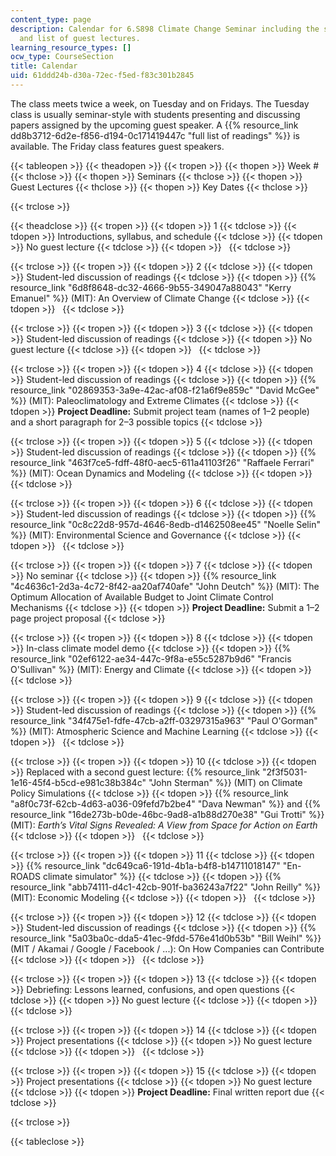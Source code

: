 ```yaml
---
content_type: page
description: Calendar for 6.S898 Climate Change Seminar including the seminar topics
  and list of guest lectures.
learning_resource_types: []
ocw_type: CourseSection
title: Calendar
uid: 61ddd24b-d30a-72ec-f5ed-f83c301b2845
---
```


The class meets twice a week, on Tuesday and on Fridays. The Tuesday class is usually seminar-style with students presenting and discussing papers assigned by the upcoming guest speaker. A {{% resource_link dd8b3712-6d2e-f856-d194-0c171419447c "full list of readings" %}} is available. The Friday class features guest speakers.

{{< tableopen >}}
{{< theadopen >}}
{{< tropen >}}
{{< thopen >}}
Week #
{{< thclose >}}
{{< thopen >}}
Seminars
{{< thclose >}}
{{< thopen >}}
Guest Lectures
{{< thclose >}}
{{< thopen >}}
Key Dates
{{< thclose >}}

{{< trclose >}}

{{< theadclose >}}
{{< tropen >}}
{{< tdopen >}}
1
{{< tdclose >}}
{{< tdopen >}}
Introductions, syllabus, and schedule
{{< tdclose >}}
{{< tdopen >}}
No guest lecture
{{< tdclose >}}
{{< tdopen >}}
 
{{< tdclose >}}

{{< trclose >}}
{{< tropen >}}
{{< tdopen >}}
2
{{< tdclose >}}
{{< tdopen >}}
Student-led discussion of readings
{{< tdclose >}}
{{< tdopen >}}
{{% resource_link "6d8f8648-dc32-4666-9b55-349047a88043" "Kerry Emanuel" %}} (MIT): An Overview of Climate Change
{{< tdclose >}}
{{< tdopen >}}
 
{{< tdclose >}}

{{< trclose >}}
{{< tropen >}}
{{< tdopen >}}
3
{{< tdclose >}}
{{< tdopen >}}
Student-led discussion of readings
{{< tdclose >}}
{{< tdopen >}}
No guest lecture
{{< tdclose >}}
{{< tdopen >}}
 
{{< tdclose >}}

{{< trclose >}}
{{< tropen >}}
{{< tdopen >}}
4
{{< tdclose >}}
{{< tdopen >}}
Student-led discussion of readings
{{< tdclose >}}
{{< tdopen >}}
{{% resource_link "02869353-3a9e-42ac-af08-f21a6f9e859c" "David McGee" %}} (MIT): Paleoclimatology and Extreme Climates
{{< tdclose >}}
{{< tdopen >}}
**Project Deadline:** Submit project team (names of 1–2 people) and a short paragraph for 2–3 possible topics
{{< tdclose >}}

{{< trclose >}}
{{< tropen >}}
{{< tdopen >}}
5
{{< tdclose >}}
{{< tdopen >}}
Student-led discussion of readings
{{< tdclose >}}
{{< tdopen >}}
{{% resource_link "463f7ce5-fdff-48f0-aec5-611a41103f26" "Raffaele Ferrari" %}} (MIT): Ocean Dynamics and Modeling
{{< tdclose >}}
{{< tdopen >}}
 
{{< tdclose >}}

{{< trclose >}}
{{< tropen >}}
{{< tdopen >}}
6
{{< tdclose >}}
{{< tdopen >}}
Student-led discussion of readings
{{< tdclose >}}
{{< tdopen >}}
{{% resource_link "0c8c22d8-957d-4646-8edb-d1462508ee45" "Noelle Selin" %}} (MIT): Environmental Science and Governance
{{< tdclose >}}
{{< tdopen >}}
 
{{< tdclose >}}

{{< trclose >}}
{{< tropen >}}
{{< tdopen >}}
7
{{< tdclose >}}
{{< tdopen >}}
No seminar
{{< tdclose >}}
{{< tdopen >}}
{{% resource_link "4c4636c1-2d3a-4c72-8f42-aa20af740afe" "John Deutch" %}} (MIT): The Optimum Allocation of Available Budget to Joint Climate Control Mechanisms
{{< tdclose >}}
{{< tdopen >}}
**Project Deadline:** Submit a 1–2 page project proposal
{{< tdclose >}}

{{< trclose >}}
{{< tropen >}}
{{< tdopen >}}
8
{{< tdclose >}}
{{< tdopen >}}
In-class climate model demo
{{< tdclose >}}
{{< tdopen >}}
{{% resource_link "02ef6122-ae34-447c-9f8a-e55c5287b9d6" "Francis O'Sullivan" %}} (MIT): Energy and Climate
{{< tdclose >}}
{{< tdopen >}}
 
{{< tdclose >}}

{{< trclose >}}
{{< tropen >}}
{{< tdopen >}}
9
{{< tdclose >}}
{{< tdopen >}}
Student-led discussion of readings
{{< tdclose >}}
{{< tdopen >}}
{{% resource_link "34f475e1-fdfe-47cb-a2ff-03297315a963" "Paul O'Gorman" %}} (MIT): Atmospheric Science and Machine Learning
{{< tdclose >}}
{{< tdopen >}}
 
{{< tdclose >}}

{{< trclose >}}
{{< tropen >}}
{{< tdopen >}}
10
{{< tdclose >}}
{{< tdopen >}}
Replaced with a second guest lecture: {{% resource_link "2f3f5031-1e16-45f4-b5cd-e981c38b384c" "John Sterman" %}} (MIT) on Climate Policy Simulations
{{< tdclose >}}
{{< tdopen >}}
{{% resource_link "a8f0c73f-62cb-4d63-a036-09fefd7b2be4" "Dava Newman" %}} and {{% resource_link "16de273b-b0de-46bc-9ad8-a1b88d270e38" "Gui Trotti" %}} (MIT): _Earth’s Vital Signs Revealed: A View from Space for Action on Earth_
{{< tdclose >}}
{{< tdopen >}}
 
{{< tdclose >}}

{{< trclose >}}
{{< tropen >}}
{{< tdopen >}}
11
{{< tdclose >}}
{{< tdopen >}}
{{% resource_link "dc649ca6-191d-4b1a-b4f8-b14711018147" "En-ROADS climate simulator" %}}
{{< tdclose >}}
{{< tdopen >}}
{{% resource_link "abb74111-d4c1-42cb-901f-ba36243a7f22" "John Reilly" %}} (MIT): Economic Modeling
{{< tdclose >}}
{{< tdopen >}}
 
{{< tdclose >}}

{{< trclose >}}
{{< tropen >}}
{{< tdopen >}}
12
{{< tdclose >}}
{{< tdopen >}}
Student-led discussion of readings
{{< tdclose >}}
{{< tdopen >}}
{{% resource_link "5a03ba0c-dda5-41ec-9fdd-576e41d0b53b" "Bill Weihl" %}} (MIT / Akamai / Google / Facebook / ...): On How Companies can Contribute
{{< tdclose >}}
{{< tdopen >}}
 
{{< tdclose >}}

{{< trclose >}}
{{< tropen >}}
{{< tdopen >}}
13
{{< tdclose >}}
{{< tdopen >}}
Debriefing: Lessons learned, confusions, and open questions
{{< tdclose >}}
{{< tdopen >}}
No guest lecture
{{< tdclose >}}
{{< tdopen >}}
 
{{< tdclose >}}

{{< trclose >}}
{{< tropen >}}
{{< tdopen >}}
14
{{< tdclose >}}
{{< tdopen >}}
Project presentations
{{< tdclose >}}
{{< tdopen >}}
No guest lecture
{{< tdclose >}}
{{< tdopen >}}
 
{{< tdclose >}}

{{< trclose >}}
{{< tropen >}}
{{< tdopen >}}
15
{{< tdclose >}}
{{< tdopen >}}
Project presentations
{{< tdclose >}}
{{< tdopen >}}
No guest lecture
{{< tdclose >}}
{{< tdopen >}}
**Project Deadline:** Final written report due
{{< tdclose >}}

{{< trclose >}}

{{< tableclose >}}